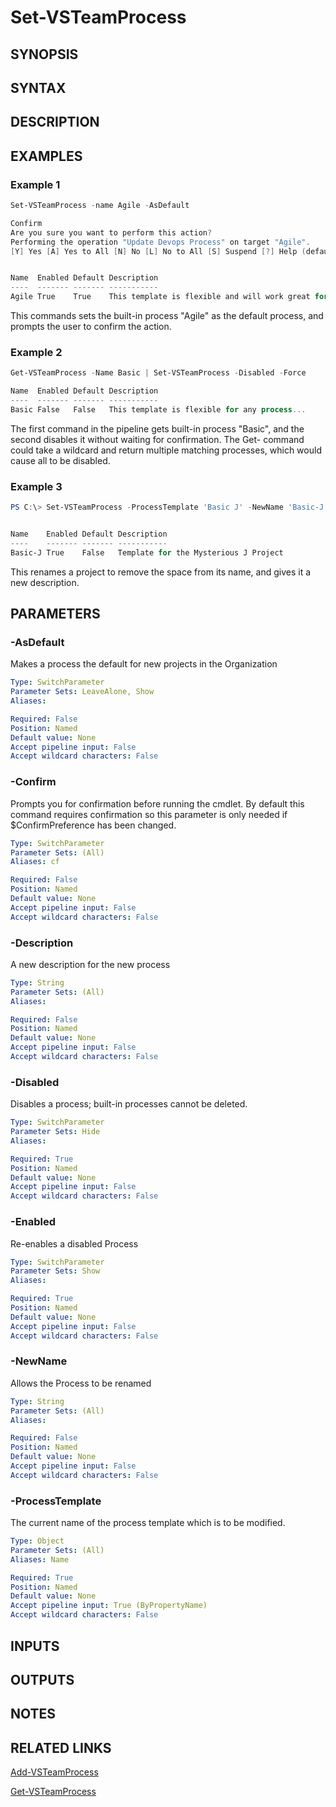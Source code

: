 <!-- #include "./common/header.md" -->

# Set-VSTeamProcess

## SYNOPSIS

<!-- #include "./synopsis/Set-VSTeamProcess.md" -->

## SYNTAX

## DESCRIPTION

<!-- #include "./synopsis/Set-VSTeamProcess.md" -->

## EXAMPLES

### Example 1

```PowerShell
Set-VSTeamProcess -name Agile -AsDefault

Confirm
Are you sure you want to perform this action?
Performing the operation "Update Devops Process" on target "Agile".
[Y] Yes [A] Yes to All [N] No [L] No to All [S] Suspend [?] Help (default is "Yes"): y


Name  Enabled Default Description
----  ------- ------- -----------
Agile True    True    This template is flexible and will work great for most teams...
```

This commands sets the built-in process "Agile" as the default process, and prompts the user to confirm the action.

### Example 2

```PowerShell
Get-VSTeamProcess -Name Basic | Set-VSTeamProcess -Disabled -Force

Name  Enabled Default Description
----  ------- ------- -----------
Basic False   False   This template is flexible for any process...
```

The first command in the pipeline gets built-in process "Basic", and the second disables it without waiting for confirmation.
The Get- command could take a wildcard and return multiple matching processes, which would cause all to be disabled.

### Example 3

```PowerShell
PS C:\> Set-VSTeamProcess -ProcessTemplate 'Basic J' -NewName 'Basic-J' -Description 'Template for the Mysterious J Project' -Force


Name    Enabled Default Description
----    ------- ------- -----------
Basic-J True    False   Template for the Mysterious J Project
```

This renames a project to remove the space from its name, and gives it a new description.

## PARAMETERS

### -AsDefault

Makes a process the default for new projects in the Organization

```yaml
Type: SwitchParameter
Parameter Sets: LeaveAlone, Show
Aliases:

Required: False
Position: Named
Default value: None
Accept pipeline input: False
Accept wildcard characters: False
```

### -Confirm
Prompts you for confirmation before running the cmdlet. By default this command requires confirmation so this parameter is only needed if $ConfirmPreference has been changed.

```yaml
Type: SwitchParameter
Parameter Sets: (All)
Aliases: cf

Required: False
Position: Named
Default value: None
Accept pipeline input: False
Accept wildcard characters: False
```
### -Description

A new description for the new process

```yaml
Type: String
Parameter Sets: (All)
Aliases:

Required: False
Position: Named
Default value: None
Accept pipeline input: False
Accept wildcard characters: False
```

### -Disabled

Disables a process; built-in processes cannot be deleted.

```yaml
Type: SwitchParameter
Parameter Sets: Hide
Aliases:

Required: True
Position: Named
Default value: None
Accept pipeline input: False
Accept wildcard characters: False
```

### -Enabled

Re-enables a disabled Process

```yaml
Type: SwitchParameter
Parameter Sets: Show
Aliases:

Required: True
Position: Named
Default value: None
Accept pipeline input: False
Accept wildcard characters: False
```

<!-- #include "./params/force.md" -->

### -NewName

Allows the Process to be renamed

```yaml
Type: String
Parameter Sets: (All)
Aliases:

Required: False
Position: Named
Default value: None
Accept pipeline input: False
Accept wildcard characters: False
```

### -ProcessTemplate
The current name of the process template which is to be modified.

```yaml
Type: Object
Parameter Sets: (All)
Aliases: Name

Required: True
Position: Named
Default value: None
Accept pipeline input: True (ByPropertyName)
Accept wildcard characters: False
```

<!-- #include "./params/whatif.md" -->

## INPUTS

## OUTPUTS

## NOTES

## RELATED LINKS

[Add-VSTeamProcess](Add-VSTeamProcess.md)

[Get-VSTeamProcess](Get-VSTeamProcess.md)
